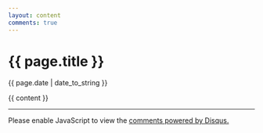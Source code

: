 ```yaml
---
layout: content
comments: true
---
```

<h1>{{ page.title }}</h1>
<p>{{ page.date | date_to_string }}</p>

{{ content }}

<hr>
<div id="disqus_thread"></div>
<script>
var disqus_config = function () {
this.page.url = lawrencecyh.github.io;
this.page.identifier = Parallax;
};
(function() { // DON'T EDIT BELOW THIS LINE
var d = document, s = d.createElement('script');
s.src = '//lawre.disqus.com/embed.js';
s.setAttribute('data-timestamp', +new Date());
(d.head || d.body).appendChild(s);
})();
</script>
<noscript>Please enable JavaScript to view the <a href="https://disqus.com/?ref_noscript">comments powered by Disqus.</a></noscript>
